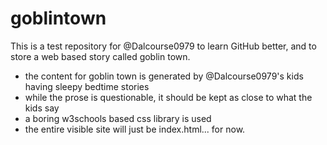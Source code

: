 # goblintown
This is a test repository for @Dalcourse0979 to learn GitHub better, and to store a web based story called goblin town.

- the content for goblin town is generated by @Dalcourse0979's kids having sleepy bedtime stories
- while the prose is questionable, it should be kept as close to what the kids say
- a boring w3schools based css library is used
- the entire visible site will just be index.html... for now.
